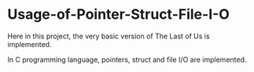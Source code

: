 # Usage-of-Pointer-Struct-File-I-O
Here in this project, the very basic version of The Last of Us is implemented.

In C programming language, pointers, struct and file I/O are implemented.
